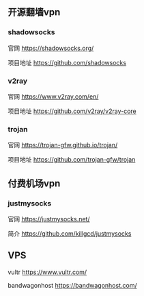 ## 开源翻墙vpn

### shadowsocks
官网
https://shadowsocks.org/

项目地址
https://github.com/shadowsocks

### v2ray
官网
https://www.v2ray.com/en/

项目地址
https://github.com/v2ray/v2ray-core

### trojan
官网
https://trojan-gfw.github.io/trojan/

项目地址
https://github.com/trojan-gfw/trojan

## 付费机场vpn

### justmysocks
官网
https://justmysocks.net/

简介
https://github.com/killgcd/justmysocks


## VPS
vultr
https://www.vultr.com/

bandwagonhost
https://bandwagonhost.com/
